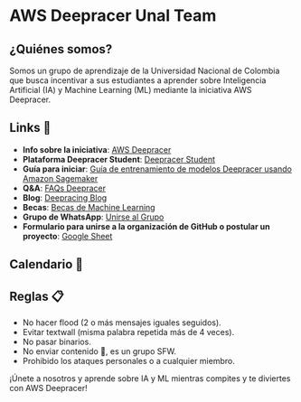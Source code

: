# AWS Deepracer Unal Team

## ¿Quiénes somos?

Somos un grupo de aprendizaje de la Universidad Nacional de Colombia que busca incentivar a sus estudiantes a aprender sobre Inteligencia Artificial (IA) y Machine Learning (ML) mediante la iniciativa AWS Deepracer.

## Links 📎

- **Info sobre la iniciativa**: [AWS Deepracer](https://aws.amazon.com/es/deepracer)
- **Plataforma Deepracer Student**: [Deepracer Student](https://student.deepracer.com/home)
- **Guía para iniciar**: [Guía de entrenamiento de modelos Deepracer usando Amazon Sagemaker](https://github.com/aws-solutions-library-samples/guidance-for-training-an-aws-deepracer-model-using-amazon-sagemaker)
- **Q&A**: [FAQs Deepracer](https://aws.amazon.com/es/deepracer/faqs/?nc=sn&loc=8)
- **Blog**: [Deepracing Blog](https://blog.deepracing.io/)
- **Becas**: [Becas de Machine Learning](https://aws.amazon.com/es/machine-learning/scholarship/)
- **Grupo de WhatsApp**: [Unirse al Grupo](https://chat.whatsapp.com/FAe0gfZBWYY17wFjfLncaL)
- **Formulario para unirse a la organización de GitHub o postular un proyecto**: [Google Sheet](https://docs.google.com/spreadsheets/d/1O0Wof6oKQLDJfRa0LjYJxhk4MHaDIrXB9mF7sY8NIAw/edit?usp=sharing)

## Calendario 📆

## Reglas 📋

- No hacer flood (2 o más mensajes iguales seguidos).
- Evitar textwall (misma palabra repetida más de 4 veces).
- No pasar binarios.
- No enviar contenido 🔞, es un grupo SFW.
- Prohibido los ataques personales o a cualquier miembro.

¡Únete a nosotros y aprende sobre IA y ML mientras compites y te diviertes con AWS Deepracer!
